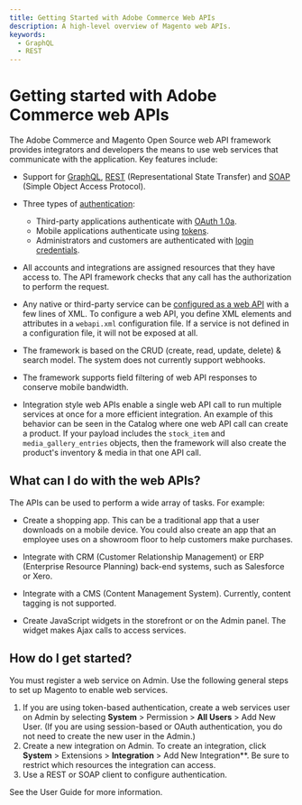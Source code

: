 ```yaml
---
title: Getting Started with Adobe Commerce Web APIs
description: A high-level overview of Magento web APIs.
keywords:
  - GraphQL
  - REST
---
```


# Getting started with Adobe Commerce web APIs

The Adobe Commerce and Magento Open Source web API framework provides integrators and developers the means to use web services that communicate with the application. Key features include:

*  Support for [GraphQL](../graphql/), [REST](https://developer.adobe.com/commerce/webapi/rest/) (Representational State Transfer) and [SOAP](soap-web-api-calls.md) (Simple Object Access Protocol).

*  Three types of [authentication](./authentication/index.md):
   *  Third-party applications authenticate with [OAuth 1.0a](./authentication/gs-authentication-oauth.md).
   *  Mobile applications authenticate using [tokens](./authentication/gs-authentication-token.md).
   *  Administrators and customers are authenticated with [login credentials](./authentication/gs-authentication-token.md).

*  All accounts and integrations are assigned resources that they have access to. The API framework checks that any call has the authorization to perform the request.

*  Any native or third-party service can be [configured as a web API](https://developer.adobe.com/commerce/php/development/components/web-api/services/) with a few lines of XML. To configure a web API, you define XML elements and attributes in a `webapi.xml` configuration file. If a service is not defined in a configuration file, it will not be exposed at all.

*  The framework is based on the CRUD (create, read, update, delete) & search model. The system does not currently support webhooks.

*  The framework supports field filtering of web API responses to conserve mobile bandwidth.

*  Integration style web APIs enable a single web API call to run multiple services at once for a more efficient integration.  An example of this behavior can be seen in the Catalog where one web API call can create a product. If your payload includes the `stock_item` and `media_gallery_entries` objects, then the framework will also create the product's inventory & media in that one API call.

## What can I do with the web APIs?

The APIs can be used to perform a wide array of tasks. For example:

*  Create a shopping app. This can be a traditional app that a user downloads on a mobile device. You could also create an app that an employee uses on a showroom floor to help customers make purchases.

*  Integrate with CRM (Customer Relationship Management) or ERP (Enterprise Resource Planning) back-end systems, such as Salesforce or Xero.

*  Integrate with a CMS (Content Management System). Currently, content tagging is not supported.

*  Create JavaScript widgets in the storefront or on the Admin panel. The widget makes Ajax calls to access services.

## How do I get started?

You must register a web service on Admin. Use the following general steps to set up Magento to enable web services.

1. If you are using token-based authentication, create a web services user on Admin by selecting **System** > Permission > **All Users** > Add New User. (If you are using session-based or OAuth authentication, you do not need to create the new user in the Admin.)
1. Create a new integration on Admin. To create an integration, click **System** > Extensions > **Integration** > Add New Integration**. Be sure to restrict which resources the integration can access.
1. Use a REST or SOAP client to configure authentication.

See the User Guide for more information.
